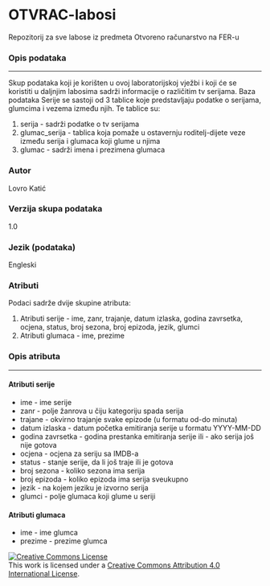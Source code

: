 # OTVRAC-labosi
Repozitorij za sve labose iz predmeta Otvoreno računarstvo na FER-u

### Opis podataka
***
Skup podataka koji je korišten u ovoj laboratorijskoj vježbi i koji će se koristiti u daljnjim labosima sadrži informacije o različitim tv serijama\.
Baza podataka Serije se sastoji od 3 tablice koje predstavljaju podatke o serijama, glumcima i vezema između njih\.
Te tablice su:
1. serija \- sadrži podatke o tv serijama
2. glumac_serija \- tablica koja pomaže u ostavernju roditelj-dijete veze između serija i glumaca koji glume u njima
3. glumac \- sadrži imena i prezimena glumaca

### Autor
Lovro Katić

### Verzija skupa podataka
1\.0

### Jezik \(podataka\)
Engleski

### Atributi
Podaci sadrže dvije skupine atributa:
1. Atributi serije \- ime, zanr, trajanje, datum izlaska, godina zavrsetka, ocjena, status, broj sezona, broj epizoda, jezik, glumci
2. Atributi glumaca \- ime, prezime

### Opis atributa
***
#### Atributi serije
- ime \- ime serije
- zanr \- polje žanrova u čiju kategoriju spada serija 
- trajane \- okvirno trajanje svake epizode \(u formatu od\-do minuta\)
- datum izlaska \- datum početka emitiranja serije u formatu YYYY\-MM\-DD
- godina zavrsetka \- godina prestanka emitiranja serije ili \- ako serija još nije gotova
- ocjena \- ocjena za seriju sa IMDB-a
- status \- stanje serije, da li još traje ili je gotova
- broj sezona \- koliko sezona ima serija
- broj epizoda \- koliko epizoda ima serija sveukupno
- jezik \- na kojem jeziku je izvorno serija
- glumci \- polje glumaca koji glume u seriji

#### Atributi glumaca
- ime \- ime glumca
- prezime \- prezime glumca

<a rel="license" href="http://creativecommons.org/licenses/by/4.0/"><img alt="Creative Commons License" style="border-width:0" src="https://i.creativecommons.org/l/by/4.0/80x15.png" /></a><br />This work is licensed under a <a rel="license" href="http://creativecommons.org/licenses/by/4.0/">Creative Commons Attribution 4.0 International License</a>.
